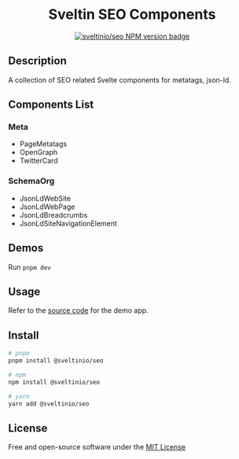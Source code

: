 <div align="center">
    <h1>Sveltin SEO Components</h1>
    <a href="https://www.npmjs.com/package/@sveltinio/seo" target="_blank"><img src="https://img.shields.io/npm/v/@sveltinio/seo.svg?style=flat" alt="sveltinio/seo NPM version badge" /></a>
</div>

## Description

A collection of SEO related Svelte components for metatags, json-ld.

## Components List

### Meta

- PageMetatags
- OpenGraph
- TwitterCard

### SchemaOrg

- JsonLdWebSite
- JsonLdWebPage
- JsonLdBreadcrumbs
- JsonLdSiteNavigationElement

## Demos

Run `pnpm dev`

## Usage

Refer to the [source code](https://github.com/sveltinio/sveltin-components-library/blob/main/packages/seo/src/routes/index.svelte) for the demo app.

## Install

```bash
# pnpm
pnpm install @sveltinio/seo

# npm
npm install @sveltinio/seo

# yarn
yarn add @sveltinio/seo
```

## License

Free and open-source software under the [MIT License](LICENSE)
